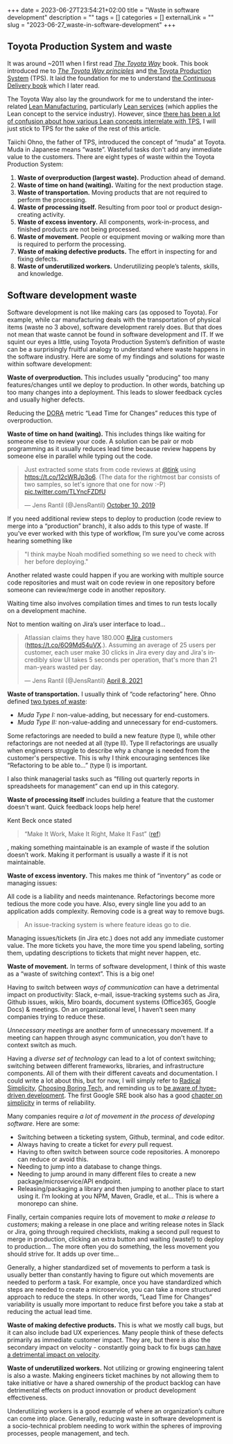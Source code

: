 +++ 
date = 2023-06-27T23:54:21+02:00
title = "Waste in software development"
description = ""
tags = []
categories = []
externalLink = ""
slug = "2023-06-27_waste-in-software-development"
+++
## Toyota Production System and waste

It was  around ~2011 when I first read _[The Toyota Way][ttw]_ book. This book
introduced me to _[The Toyota Way principles][ttwp]_ and [the Toyota Production
System][tps] (TPS). It laid the foundation for me to understand [the Continuous
Delivery book][cont-delivery-book] which I later read.

[ttw]: https://www.amazon.com/Toyota-Way-Management-Principles-Manufacturer/dp/0071392319
[ttwp]: https://en.wikipedia.org/wiki/The_Toyota_Way
[tps]: https://en.wikipedia.org/wiki/Toyota_Production_System
[cont-delivery-book]: https://www.amazon.se/-/en/Humble-Jez/dp/0321601912

The Toyota Way also lay the groundwork for me to understand the inter-related
[Lean Manufacturing][lean-manuf], particularly [Lean services][lean-services]
(which applies the Lean concept to the service industry). However, since [there
has been a lot of confusion about how various Lean concepts interrelate with
TPS][lean-confusion], I will just stick to TPS for the sake of the rest of this
article.

[lean-manuf]: https://en.wikipedia.org/wiki/Lean_manufacturing
[lean-services]: https://en.wikipedia.org/wiki/Lean_services
[lean-confusion]: https://bobemiliani.com/comparing-tps-and-lean/

Taiichi Ohno, the father of TPS, introduced the concept of “muda” at Toyota.
Muda in Japanese means  “waste”. Wasteful tasks don't add any immediate value
to the  customers. There are eight types of waste within the Toyota Production
System:

1. **Waste of overproduction (largest waste).** Production ahead of demand.
2. **Waste of time on hand (waiting).** Waiting for the next production stage. 
3. **Waste of transportation.** Moving products that are not required to
   perform the processing.
4. **Waste of processing itself.** Resulting from poor tool or product
   design-creating activity.
5. **Waste of excess inventory.** All components, work-in-process, and finished
   products are not being processed.
6. **Waste of movement.** People or equipment moving or walking more than is
   required to perform the processing.
7. **Waste of making defective products.** The effort in inspecting for and
   fixing defects.
8. **Waste of underutilized workers.** Underutilizing people’s talents, skills,
   and knowledge.

## Software development waste

Software development is not like making cars (as opposed to Toyota). For
example, while car manufacturing deals with the transportation of physical
items (waste no 3 above), software development rarely does. But that does not
mean that waste cannot be found in software development and IT. If we squint
our eyes a little, using Toyota Production System’s definition of waste can be
a surprisingly fruitful analogy to understand where waste happens in the
software industry. Here are some of my findings and solutions for waste within
software development:

**Waste of overproduction.** This includes usually "producing" too many
features/changes until we deploy to production. In other words, batching up too
many changes into a deployment. This leads to slower feedback cycles and
usually higher defects. 

Reducing the [DORA][dora] metric “Lead Time for Changes” reduces this type of
overproduction.

[dora]: https://cloud.google.com/blog/products/devops-sre/using-the-four-keys-to-measure-your-devops-performance

**Waste of time on hand (waiting).** This includes things like waiting for
someone else to review your code. A solution can be pair or mob programming as
it usually reduces lead time because review happens by someone else in parallel
while typing out the code.

<blockquote class="twitter-tweet"><p lang="en" dir="ltr">Just extracted some stats from code reviews at <a href="https://twitter.com/tink?ref_src=twsrc%5Etfw">@tink</a> using <a href="https://t.co/12cWRJp3o6">https://t.co/12cWRJp3o6</a>. (The data for the rightmost bar consists of two samples, so let&#39;s ignore that one for now :-P) <a href="https://t.co/TLYncFZDfU">pic.twitter.com/TLYncFZDfU</a></p>&mdash; Jens Rantil (@JensRantil) <a href="https://twitter.com/JensRantil/status/1182325832578150401?ref_src=twsrc%5Etfw">October 10, 2019</a></blockquote> <script async src="https://platform.twitter.com/widgets.js" charset="utf-8"></script> 

If you need additional review steps to deploy to production (code review to
merge into a “production” branch), it also adds to this type of waste. If
you’ve ever worked with this type of workflow, I’m sure you’ve come across
hearing something like

> "I think maybe Noah modified something so we need to check with her before
> deploying."

Another related waste could happen if you are working with multiple source code
repositories and must wait on code review in one repository before someone can
review/merge code in another repository.

Waiting time also involves compilation times and times to run tests locally on
a development machine.

Not to mention waiting on Jira’s user interface to load…

<blockquote class="twitter-tweet"><p lang="en" dir="ltr">Atlassian claims they have 180.000 <a href="https://twitter.com/hashtag/Jira?src=hash&amp;ref_src=twsrc%5Etfw">#Jira</a> customers (<a href="https://t.co/6O9Md54uVX">https://t.co/6O9Md54uVX</a>.). Assuming an average of 25 users per customer, each user make 30 clicks in Jira every day and Jira&#39;s incredibly slow UI takes 5 seconds per operation, that&#39;s more than 21 man-years wasted per day.</p>&mdash; Jens Rantil (@JensRantil) <a href="https://twitter.com/JensRantil/status/1380065758596759553?ref_src=twsrc%5Etfw">April 8, 2021</a></blockquote> <script async src="https://platform.twitter.com/widgets.js" charset="utf-8"></script> 

**Waste of transportation.** I usually think of “code refactoring” here. Ohno
defined [two types of waste][types-of-waste]:

[types-of-waste]: https://en.wikipedia.org/wiki/Muda_(Japanese_term)

* _Muda Type I:_ non-value-adding, but necessary for end-customers.
* _Muda Type II:_ non-value-adding and unnecessary for end-customers.

Some refactorings are needed to build a new feature (type I), while other
refactorings are not needed at all (type II). Type II refactorings are usually
when engineers struggle to describe why a change is needed from the customer's
perspective. This is why I think encouraging sentences like “Refactoring to be
able to…” (type I) is important.

I also think managerial tasks such as “filling out quarterly reports in
spreadsheets for management” can end up in this category.

**Waste of processing itself** includes building a feature that the customer
doesn't want. Quick feedback loops help here!

Kent Beck once stated

> “Make It Work, Make It Right, Make It Fast” ([ref][work-right-fast])

[work-right-fast]: https://keyholesoftware.com/2023/03/23/writing-quality-code-practicing-make-it-work-make-it-right-make-it-fast/

, making something maintainable is an example of waste if the solution doesn’t
work. Making it performant is usually a waste if it is not maintainable.

**Waste of excess inventory.** This makes me think of “inventory” as code or
managing issues:

All code is a liability and needs maintenance. Refactorings become more tedious
the more code you have. Also, every single line you add to an application adds
complexity. Removing code is a great way to remove bugs.

> An issue-tracking system is where feature ideas go to die.

Managing issues/tickets (in Jira etc.) does not add any immediate customer
value. The more tickets you have, the more time you spend labeling, sorting
them, updating descriptions to tickets that might never happen, etc.

**Waste of movement.** In terms of software development, I think of this waste
as a “waste of switching context”. This is a big one!

Having to switch between _ways of communication_ can have a detrimental impact
on productivity: Slack, e-mail, issue-tracking systems such as Jira, Github
issues, wikis, Miro boards, document systems (Office365, Google Docs) &
meetings. On an organizational level, I haven’t seen many companies trying to
reduce these.

_Unnecessary meetings_ are another form of unnecessary movement. If
a meeting can happen through async communication, you don't have to context
switch as much.

Having a _diverse set of technology_ can lead to a lot of context switching;
switching between different frameworks, libraries, and infrastructure
components. All of them with their different caveats and documentation. I could
write a lot about this, but for now, I will simply refer to [Radical
Simplicity][rad-simplicity], [Choosing Boring Tech][boring-tech], and reminding
us to [be aware of hype-driven development][hype-cycles]. The first Google SRE
book also has a good [chapter on simplicity][sre-simplicity] in terms of
reliability.

[rad-simplicity]: https://www.radicalsimpli.city/
[boring-tech]: https://boringtechnology.club/
[hype-cycles]: https://www.bitecode.dev/p/hype-cycles
[sre-simplicity]: https://sre.google/sre-book/simplicity/

Many companies require _a lot of movement in the process of developing
software_. Here are some:

* Switching between a ticketing system, Github, terminal, and code editor.
* Always having to create a ticket for _every_ pull request.
* Having to often switch between source code repositories. A monorepo can
  reduce or avoid this.
* Needing to jump into a database to change things.
* Needing to jump around in many different files to create a new
  package/microservice/API endpoint.
* Releasing/packaging a library and then jumping to another place to start
  using it. I’m looking at you NPM, Maven, Gradle, et al… This is where a
  monorepo can shine.

Finally, certain companies require lots of movement to _make a release to
customers_; making a release in one place and writing release notes in Slack or
Jira, going through required checklists, making a second pull request to merge
in production, clicking an extra button and waiting (waste!) to deploy to
production... The more often you do something, the less movement you should
strive for.  It adds up over time…

Generally, a higher standardized set of movements to perform a task is usually
better than constantly having to figure out which movements are needed to
perform a task. For example, once you have standardized which steps are needed
to create a microservice, you can take a more structured approach to reduce the
steps. In other words, “Lead Time for Changes” variability is usually more
important to reduce first before you take a stab at reducing the actual lead
time.

**Waste of making defective products.** This is what we mostly call bugs, but
it can also include bad UX experiences. Many people think of these defects
primarily as immediate customer impact. They are, but there is also the
secondary impact on velocity - constantly going back to fix bugs [can have a
detrimental impact on velocity][bug-velocity].

[bug-velocity]: https://www.infoq.com/news/2011/09/bug-fixes-velocity/

**Waste of underutilized workers.** Not utilizing or growing engineering talent
is also a waste. Making engineers ticket machines by not allowing them to
take initiative or have a shared ownership of the product backlog can have
detrimental effects on product innovation or product development effectiveness.

Underutilizing workers is a good example of where an organization’s culture can
come into place. Generally, reducing waste in software development is a
socio-technical problem needing to work within the spheres of improving
processes, people management, and tech.
